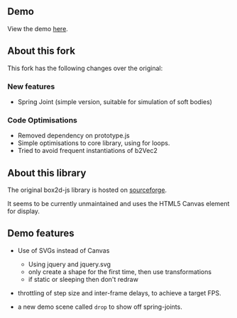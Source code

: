 ## Demo

View the demo [here][2].

  [2]: http://lavadip.com/experiments/box2d_demo/

## About this fork

This fork has the following changes over the original:

### New features
  * Spring Joint (simple version, suitable for simulation of soft bodies)

### Code Optimisations
  * Removed dependency on prototype.js
  * Simple optimisations to core library, using for loops.
  * Tried to avoid frequent instantiations of b2Vec2

## About this library

The original box2d-js library is hosted on [sourceforge][1].

  [1]: http://box2d-js.sourceforge.net/        "Box2D JS"

It seems to be currently unmaintained and uses the HTML5 Canvas element for display.


## Demo features

  * Use of SVGs instead of Canvas
     * Using jquery and jquery.svg
     * only create a shape for the first time, then use transformations
     * if static or sleeping then don't redraw

  * throttling of step size and inter-frame delays, to achieve a target FPS.
  * a new demo scene called `drop` to show off spring-joints.
